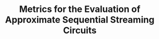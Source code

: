 ---
authors: Swantje Plambeck, <b>Gianluca Martino</b>, Görschwin Fey
title: Metrics for the Evaluation of Approximate Sequential Streaming Circuits
conference: Euromicro Conference on Digital System Design (DSD)
location: Palermo, Italy
year: 2021
link: https://ieeexplore.ieee.org/document/9556390
---